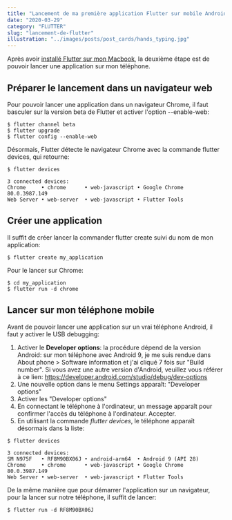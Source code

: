 ```yaml
---
title: "Lancement de ma première application Flutter sur mobile Android"
date: "2020-03-29"
category: "FLUTTER"
slug: "lancement-de-flutter"
illustration: "../images/posts/post_cards/hands_typing.jpg"
---
```


Après avoir [installé Flutter sur mon Macbook](https://aycandoo.fr/blog/installation-de-flutter-sur-macos), la deuxième étape est de pouvoir lancer une application sur mon téléphone.

## Préparer le lancement dans un navigateur web

Pour pouvoir lancer une application dans un navigateur Chrome, il faut basculer sur la version beta de Flutter et activer l'option --enable-web:

```
$ flutter channel beta 
$ flutter upgrade 
$ flutter config --enable-web
```

Désormais, Flutter détecte le navigateur Chrome avec la commande flutter devices, qui retourne:

```
$ flutter devices

3 connected devices:
Chrome     • chrome      • web-javascript • Google Chrome 80.0.3987.149
Web Server • web-server  • web-javascript • Flutter Tools
```

## Créer une application

Il suffit de créer lancer la commander flutter create suivi du nom de mon application:

```
$ flutter create my_application
```

Pour le lancer sur Chrome:

```
$ cd my_application
$ flutter run -d chrome
```

## Lancer sur mon téléphone mobile

Avant de pouvoir lancer une application sur un vrai téléphone Android, il faut y activer le USB debugging:

1. Activer le **Developer options**: la procédure dépend de la version Android: sur mon téléphone avec Android 9, je me suis rendue dans About phone > Software information et j'ai cliqué 7 fois sur "Build number". Si vous avez une autre version d'Android, veuillez vous référer à ce lien: https://developer.android.com/studio/debug/dev-options
2. Une nouvelle option dans le menu Settings apparaît: "Developer options"
3. Activer les "Developer options"
4. En connectant le téléphone à l'ordinateur, un message apparaît pour confirmer l'accès du téléphone à l'ordinateur. Accepter.
5. En utilisant la commande *flutter devices*, le téléphone apparaît désormais dans la liste:

```
$ flutter devices

3 connected devices:
SM N975F   • RF8M90BX06J • android-arm64  • Android 9 (API 28)
Chrome     • chrome      • web-javascript • Google Chrome 80.0.3987.149
Web Server • web-server  • web-javascript • Flutter Tools
```

De la même manière que pour démarrer l'application sur un navigateur, pour la lancer sur notre téléphone, il suffit de lancer:

```
$ flutter run -d RF8M90BX06J
```
